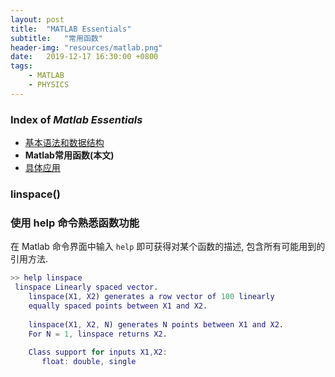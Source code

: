 ```yaml
---
layout: post
title:  "MATLAB Essentials"
subtitle:   "常用函数"
header-img: "resources/matlab.png"
date:   2019-12-17 16:30:00 +0800
tags:
    - MATLAB
    - PHYSICS
---
```


### Index of _Matlab Essentials_
* [基本语法和数据结构](blog.yuxuanzhang.net/2019/12/17/MATLAB-Essentials-1.html)
* **Matlab常用函数(本文)**
* [具体应用](blog.yuxuanzhang.net/2019/12/17/MATLAB-Essentials-3.html)

### linspace()

### 使用 help 命令熟悉函数功能

在 Matlab 命令界面中输入 `help` 即可获得对某个函数的描述, 包含所有可能用到的引用方法.

```matlab
>> help linspace
 linspace Linearly spaced vector.
    linspace(X1, X2) generates a row vector of 100 linearly
    equally spaced points between X1 and X2.
 
    linspace(X1, X2, N) generates N points between X1 and X2.
    For N = 1, linspace returns X2.
 
    Class support for inputs X1,X2:
       float: double, single
```